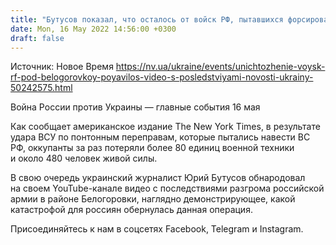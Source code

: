 ```yaml
---
title: "Бутусов показал, что осталось от войск РФ, пытавшихся форсировать Северский Донец — видео"
date: Mon, 16 May 2022 14:56:00 +0300
draft: false
---
```

Источник: Новое Время https://nv.ua/ukraine/events/unichtozhenie-voysk-rf-pod-belogorovkoy-poyavilos-video-s-posledstviyami-novosti-ukrainy-50242575.html


Война России против Украины — главные события 16 мая

Как сообщает американское издание The New York Times, в результате удара ВСУ по понтонным переправам, которые пытались навести ВС РФ, оккупанты за раз потеряли более 80 единиц военной техники и около 480 человек живой силы.

В свою очередь украинский журналист Юрий Бутусов обнародовал на своем YouTube-канале видео с последствиями разгрома российской армии в районе Белогоровки, наглядно демонстрирующее, какой катастрофой для россиян обернулась данная операция.

Присоединяйтесь к нам в соцсетях Facebook, Telegram и Instagram.
